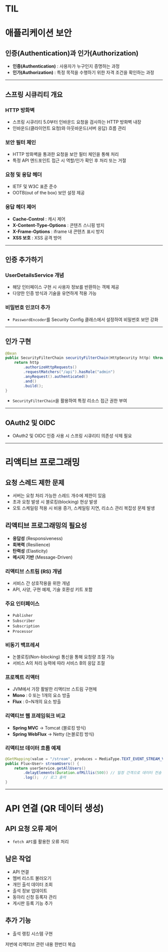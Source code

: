 # TIL

# 애플리케이션 보안

## 인증(Authentication)과 인가(Authorization)

- **인증(Authentication)** : 사용자가 누구인지 증명하는 과정
- **인가(Authorization)** : 특정 목적을 수행하기 위한 자격 조건을 확인하는 과정

---

## 스프링 시큐리티 개요

### HTTP 방화벽
- 스프링 시큐리티 5.0부터 인바운드 요청을 검사하는 HTTP 방화벽 내장
- 인바운드(클라이언트 요청)와 아웃바운드(서버 응답) 흐름 관리

### 보안 필터 체인
- HTTP 방화벽을 통과한 요청을 보안 필터 체인을 통해 처리
- 특정 API 엔드포인트 접근 시 역할/인가 확인 후 처리 또는 거절

### 요청 및 응답 헤더
- IETF 및 W3C 표준 준수
- OOTB(out of the box) 보안 설정 제공

### 응답 헤더 제어
- **Cache-Control** : 캐시 제어
- **X-Content-Type-Options** : 콘텐츠 스니핑 방지
- **X-Frame-Options** : iframe 내 콘텐츠 표시 방지
- **XSS 보호** : XSS 공격 방어

---

## 인증 추가하기

### UserDetailsService 개념
- 해당 인터페이스 구현 시 사용자 정보를 반환하는 객체 제공
- 다양한 인증 방식과 기술을 유연하게 적용 가능

### 비밀번호 인코더 추가
- `PasswordEncoder`를 Security Config 클래스에서 설정하여 비밀번호 보안 강화

---

## 인가 구현

```java
@Bean
public SecurityFilterChain securityFilterChain(HttpSecurity http) throws Exception {
    return http
        .authorizeHttpRequests()
        .requestMatchers("/api").hasRole("admin")
        .anyRequest().authenticated()
        .and()
        .build();
}
```

- `SecurityFilterChain`을 활용하여 특정 리소스 접근 권한 부여

---

## OAuth2 및 OIDC
- OAuth2 및 OIDC 인증 사용 시 스프링 시큐리티 의존성 삭제 필요

---

# 리액티브 프로그래밍

## 요청 스레드 제한 문제
- 서버는 요청 처리 가능한 스레드 개수에 제한이 있음
- 초과 요청 발생 시 블로킹(blocking) 현상 발생
- 오토 스케일링 적용 시 비용 증가, 스케일링 지연, 리소스 관리 복잡성 문제 발생

## 리액티브 프로그래밍의 필요성
- **응답성** (Responsiveness)
- **회복력** (Resilience)
- **탄력성** (Elasticity)
- **메시지 기반** (Message-Driven)

### 리액티브 스트림 (RS) 개념
- 서비스 간 상호작용을 위한 개념
- API, 사양, 구현 예제, 기술 호환성 키트 포함

### 주요 인터페이스
- `Publisher`
- `Subscriber`
- `Subscription`
- `Processor`

### 비동기 백프레셔
- 논블로킹(Non-blocking) 통신을 통해 요청량 조절 가능
- 서비스 A의 처리 능력에 따라 서비스 B의 응답 조절

### 프로젝트 리액터
- JVM에서 가장 활발한 리액티브 스트림 구현체
- **Mono** : 0 또는 1개의 요소 방출
- **Flux** : 0~N개의 요소 방출

### 리액티브 웹 프레임워크 비교
- **Spring MVC** → Tomcat (블로킹 방식)
- **Spring WebFlux** → Netty (논블로킹 방식)

### 리액티브 데이터 흐름 예제
```java
@GetMapping(value = "/stream", produces = MediaType.TEXT_EVENT_STREAM_VALUE)
public Flux<User> streamUsers() {
    return userService.getAllUsers()
        .delayElements(Duration.ofMillis(500)) // 일정 간격으로 데이터 전송
        .log();  // 로그 출력
}
```

---

# API 연결 (QR 데이터 생성)

## API 요청 오류 제어
- `fetch API`를 활용한 오류 처리

## 남은 작업
- API 연결
- 멤버 리스트 불러오기
- 개인 출석 데이터 조회
- 출석 정보 업데이트
- 동아리 신청 등록자 관리
- 게시판 등록 기능 추가

## 추가 기능
- 출석 랭킹 시스템 구현

저번에 리액티브 관련 내용 한번더 복습

